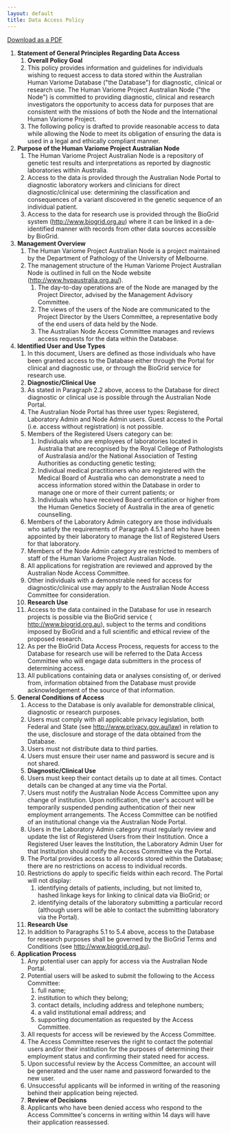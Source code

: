 ```yaml
---
layout: default
title: Data Access Policy
---
```


<a href="/web/20150227190742/http://www.hvpaustralia.org.au/data/uploads/policies/hvp_australian_node_data_access_policy.pdf">Download as a PDF</a>

<ol>
	<li><strong>Statement of General Principles Regarding Data Access</strong>
		<ol>
			<li><strong>Overall Policy Goal</strong></li>
			<li>This policy provides information and guidelines for individuals wishing to request access to data stored within the Australian Human Variome Database ("the Database") for diagnostic, clinical or research use. The Human Variome Project Australian Node ("the Node") is committed to providing diagnostic, clinical and research investigators the opportunity to access data for purposes that are consistent with the missions of both the Node and the International Human Variome Project.</li>
			<li>The following policy is drafted to provide reasonable access to data while allowing the Node to meet its obligation of ensuring the data is used in a legal and ethically compliant manner.</li>
		</ol>
	</li>
	<li><strong>Purpose of the Human Variome Project Australian Node</strong>
		<ol>
			<li>The Human Variome Project Australian Node is a repository of genetic test results and interpretations as reported by diagnostic laboratories within Australia.</li>
			<li>Access to the data is provided through the Australian Node Portal to diagnostic laboratory workers and clinicians for direct diagnostic/clinical use: determining the classification and consequences of a variant discovered in the genetic sequence of an individual patient.</li>
			<li>Access to the data for research use is provided through the BioGrid system (<a href="/web/20150227190742/http://www.biogrid.org.au/">http://www.biogrid.org.au</a>) where it can be linked in a de-identified manner with records from other data sources accessible by BioGrid.</li>
		</ol>
	</li>
	<li><strong>Management Overview</strong>
		<ol>
			<li>The Human Variome Project Australian Node is a project maintained by the Department of Pathology of the University of Melbourne.</li>
			<li>The management structure of the Human Variome Project Australian Node is outlined in full on the Node website (<a href="/web/20150227190742/http://www.hvpaustralia.org.au/">http://www.hvpaustralia.org.au/</a>).
				<ol>
					<li>The day-to-day operations are of the Node are managed by the Project Director, advised by the Management Advisory Committee.</li>
					<li>The views of the users of the Node are communicated to the Project Director by the Users Committee, a representative body of the end users of data held by the Node.</li>
					<li>The Australian Node Access Committee manages and reviews access requests for the data within the Database.</li>
				</ol>
			</li>
		</ol>
	</li>
	<li><strong>Identified User and Use Types</strong>
		<ol>
			<li>In this document, Users are defined as those individuals who have been granted access to the Database either through the Portal for clinical and diagnostic use, or through the BioGrid service for research use.</li>
			<li><strong>Diagnostic/Clinical Use</strong></li>
			<li>As stated in Paragraph 2.2 above, access to the Database for direct diagnostic or clinical use is possible through the Australian Node Portal.</li>
			<li>The Australian Node Portal has three user types: Registered, Laboratory Admin and Node Admin users. Guest access to the Portal (i.e. access without registration) is not possible.</li>
			<li>Members of the Registered Users category can be:
				<ol>
					<li>Individuals who are employees of laboratories located in Australia that are recognised by the Royal College of Pathologists of Australasia and/or the National Association of Testing Authorities as conducting genetic testing;</li>
					<li>Individual medical practitioners who are registered with the Medical Board of Australia who can demonstrate a need to access information stored within the Database in order to manage one or more of their current patients; or</li>
					<li>Individuals who have received Board certification or higher from the Human Genetics Society of Australia in the area of genetic counselling.</li>
				</ol>
			</li>
			<li>Members of the Laboratory Admin category are those individuals who satisfy the requirements of Paragraph 4.5.1 and who have been appointed by their laboratory to manage the list of Registered Users for that laboratory.</li>
			<li>Members of the Node Admin category are restricted to members of staff of the Human Variome Project Australian Node.</li>
			<li>All applications for registration are reviewed and approved by the Australian Node Access Committee.</li>
			<li>Other individuals with a demonstrable need for access for diagnostic/clinical use may apply to the Australian Node Access Committee for consideration.</li>
			<li><strong>Research Use</strong></li>
			<li>Access to the data contained in the Database for use in research projects is possible via the BioGrid service ( <a href="/web/20150227190742/http://www.biogrid.org.au/">http://www.biogrid.org.au</a>), subject to the terms and conditions imposed by BioGrid and a full scientific and ethical review of the proposed research.</li>
			<li>As per the BioGrid Data Access Process, requests for access to the Database for research use will be referred to the Data Access Committee who will engage data submitters in the process of determining access.</li>
			<li>All publications containing data or analyses consisting of, or derived from, information obtained from the Database must provide acknowledgement of the source of that information.</li>
		</ol>
	</li>
	<li><strong>General Conditions of Access</strong>
		<ol>
			<li>Access to the Database is only available for demonstrable clinical, diagnostic or research purposes.</li>
			<li>Users must comply with all applicable privacy legislation, both Federal and State (see <a href="/web/20150227190742/http://www.privacy.gov.au/law">http://www.privacy.gov.au/law</a>) in relation to the use, disclosure and storage of the data obtained from the Database.</li>
			<li>Users must not distribute data to third parties.</li>
			<li>Users must ensure their user name and password is secure and is not shared.</li>
			<li><strong>Diagnostic/Clinical Use</strong></li>
			<li>Users must keep their contact details up to date at all times. Contact details can be changed at any time via the Portal.</li>
			<li>Users must notify the Australian Node Access Committee upon any change of institution. Upon notification, the user's account will be temporarily suspended pending authentication of their new employment arrangements. The Access Committee can be notified of an institutional change via the Australian Node Portal.</li>
			<li>Users in the Laboratory Admin category must regularly review and update the list of Registered Users from their Institution. Once a Registered User leaves the Institution, the Laboratory Admin User for that Institution should notify the Access Committee via the Portal.</li>
			<li>The Portal provides access to all records stored within the Database; there are no restrictions on access to individual records.</li>
			<li>Restrictions do apply to specific fields within each record. The Portal will not display:
				<ol>
					<li>identifying details of patients, including, but not limited to, hashed linkage keys for linking to clinical data via BioGrid; or</li>
					<li>identifying details of the laboratory submitting a particular record (although users will be able to contact the submitting laboratory via the Portal).</li>
				</ol>
			</li>
			<li><strong>Research Use</strong></li>
			<li>In addition to Paragraphs 5.1 to 5.4 above, access to the Database for research purposes shall be governed by the BioGrid Terms and Conditions (see <a href="/web/20150227190742/http://www.biogrid.org.au/">http://www.biogrid.org.au</a>).</li>
		</ol>
	</li>
	<li><strong>Application Process</strong>
		<ol>
			<li>Any potential user can apply for access via the Australian Node Portal.</li>
			<li>Potential users will be asked to submit the following to the Access Committee:
				<ol>
					<li>full name;</li>
					<li>institution to which they belong;</li>
					<li>contact details, including address and telephone numbers;</li>
					<li>a valid institutional email address; and</li>
					<li>supporting documentation as requested by the Access Committee.</li>
				</ol>
			</li>
			<li>All requests for access will be reviewed by the Access Committee.</li>
			<li>The Access Committee reserves the right to contact the potential users and/or their institution for the purposes of determining their employment status and confirming their stated need for access.</li>
			<li>Upon successful review by the Access Committee, an account will be generated and the user name and password forwarded to the new user.</li>
			<li>Unsuccessful applicants will be informed in writing of the reasoning behind their application being rejected.</li>
			<li><strong>Review of Decisions </strong></li>
			<li>Applicants who have been denied access who respond to the Access Committee's concerns in writing within 14 days will have their application reassessed.</li>
		</ol>
	</li>
</ol>
